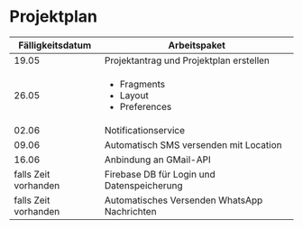# Projektplan

| Fälligkeitsdatum | Arbeitspaket |
| - | - |
| 19.05 | Projektantrag und Projektplan erstellen |
| 26.05 | <ul><li>Fragments</li><li>Layout</li><li>Preferences</li></ul> |
| 02.06 | Notificationservice |
| 09.06 | Automatisch SMS versenden mit Location |
| 16.06 | Anbindung an GMail-API |
| falls Zeit vorhanden | Firebase DB für Login und Datenspeicherung |
| falls Zeit vorhanden | Automatisches Versenden WhatsApp Nachrichten |
